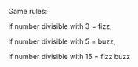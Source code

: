 Game rules:

If number divisible with 3 = fizz,

If number divisible with 5 = buzz,

If number divisible with 15 = fizz buzz
